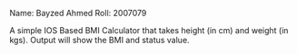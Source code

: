 Name: Bayzed Ahmed
Roll: 2007079 

A simple IOS Based BMI Calculator
that takes height (in cm) and weight 
(in kgs). Output will show the BMI 
and status value.
